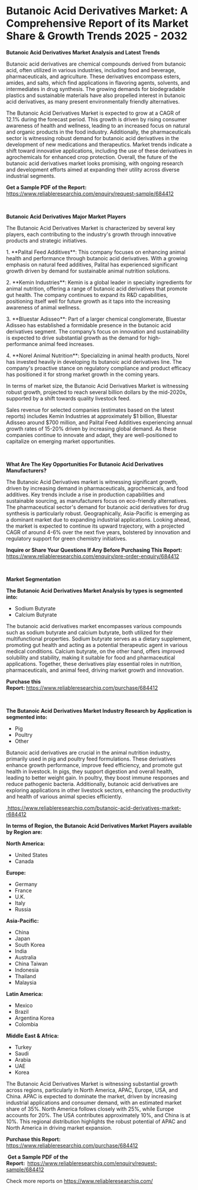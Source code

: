 <p><h1>Butanoic Acid Derivatives Market: A Comprehensive Report of its Market Share & Growth Trends 2025 - 2032</h1></p><p><strong>Butanoic Acid Derivatives Market Analysis and Latest Trends</strong></p>
<p><p>Butanoic acid derivatives are chemical compounds derived from butanoic acid, often utilized in various industries, including food and beverage, pharmaceuticals, and agriculture. These derivatives encompass esters, amides, and salts, which find applications in flavoring agents, solvents, and intermediates in drug synthesis. The growing demands for biodegradable plastics and sustainable materials have also propelled interest in butanoic acid derivatives, as many present environmentally friendly alternatives.</p><p>The Butanoic Acid Derivatives Market is expected to grow at a CAGR of 12.1% during the forecast period. This growth is driven by rising consumer awareness of health and wellness, leading to an increased focus on natural and organic products in the food industry. Additionally, the pharmaceuticals sector is witnessing robust demand for butanoic acid derivatives in the development of new medications and therapeutics. Market trends indicate a shift toward innovative applications, including the use of these derivatives in agrochemicals for enhanced crop protection. Overall, the future of the butanoic acid derivatives market looks promising, with ongoing research and development efforts aimed at expanding their utility across diverse industrial segments.</p></p>
<p><strong>Get a Sample PDF of the Report:&nbsp;</strong> <a href="https://www.reliableresearchiq.com/enquiry/request-sample/684412?utm_campaign=3318&utm_medium=2&utm_source=Github&utm_content=ia&utm_term=29032025&utm_id=butanoic-acid-derivatives">https://www.reliableresearchiq.com/enquiry/request-sample/684412</a></p>
<p>&nbsp;</p>
<p><strong>Butanoic Acid Derivatives Major Market Players</strong></p>
<p><p>The Butanoic Acid Derivatives Market is characterized by several key players, each contributing to the industry's growth through innovative products and strategic initiatives. </p><p>1. **Palital Feed Additives**: This company focuses on enhancing animal health and performance through butanoic acid derivatives. With a growing emphasis on natural feed additives, Palital has experienced significant growth driven by demand for sustainable animal nutrition solutions.</p><p>2. **Kemin Industries**: Kemin is a global leader in specialty ingredients for animal nutrition, offering a range of butanoic acid derivatives that promote gut health. The company continues to expand its R&D capabilities, positioning itself well for future growth as it taps into the increasing awareness of animal wellness.</p><p>3. **Bluestar Adisseo**: Part of a larger chemical conglomerate, Bluestar Adisseo has established a formidable presence in the butanoic acid derivatives segment. The company’s focus on innovation and sustainability is expected to drive substantial growth as the demand for high-performance animal feed increases.</p><p>4. **Norel Animal Nutrition**: Specializing in animal health products, Norel has invested heavily in developing its butanoic acid derivatives line. The company's proactive stance on regulatory compliance and product efficacy has positioned it for strong market growth in the coming years.</p><p>In terms of market size, the Butanoic Acid Derivatives Market is witnessing robust growth, projected to reach several billion dollars by the mid-2020s, supported by a shift towards quality livestock feed.</p><p>Sales revenue for selected companies (estimates based on the latest reports) includes Kemin Industries at approximately $1 billion, Bluestar Adisseo around $700 million, and Palital Feed Additives experiencing annual growth rates of 15-20% driven by increasing global demand. As these companies continue to innovate and adapt, they are well-positioned to capitalize on emerging market opportunities.</p></p>
<p>&nbsp;</p>
<p><strong>What Are The Key Opportunities For Butanoic Acid Derivatives Manufacturers?</strong></p>
<p><p>The Butanoic Acid Derivatives market is witnessing significant growth, driven by increasing demand in pharmaceuticals, agrochemicals, and food additives. Key trends include a rise in production capabilities and sustainable sourcing, as manufacturers focus on eco-friendly alternatives. The pharmaceutical sector's demand for butanoic acid derivatives for drug synthesis is particularly robust. Geographically, Asia-Pacific is emerging as a dominant market due to expanding industrial applications. Looking ahead, the market is expected to continue its upward trajectory, with a projected CAGR of around 4-6% over the next five years, bolstered by innovation and regulatory support for green chemistry initiatives.</p></p>
<p><strong>Inquire or Share Your Questions If Any Before Purchasing This Report:</strong> <a href="https://www.reliableresearchiq.com/enquiry/pre-order-enquiry/684412?utm_campaign=3318&utm_medium=2&utm_source=Github&utm_content=ia&utm_term=29032025&utm_id=butanoic-acid-derivatives">https://www.reliableresearchiq.com/enquiry/pre-order-enquiry/684412</a></p>
<p>&nbsp;</p>
<p><strong>Market Segmentation</strong></p>
<p><strong>The Butanoic Acid Derivatives Market Analysis by types is segmented into:</strong></p>
<p><ul><li>Sodium Butyrate</li><li>Calcium Butyrate</li></ul></p>
<p><p>The butanoic acid derivatives market encompasses various compounds such as sodium butyrate and calcium butyrate, both utilized for their multifunctional properties. Sodium butyrate serves as a dietary supplement, promoting gut health and acting as a potential therapeutic agent in various medical conditions. Calcium butyrate, on the other hand, offers improved solubility and stability, making it suitable for food and pharmaceutical applications. Together, these derivatives play essential roles in nutrition, pharmaceuticals, and animal feed, driving market growth and innovation.</p></p>
<p><strong>Purchase this Report:&nbsp;</strong><a href="https://www.reliableresearchiq.com/purchase/684412?utm_campaign=3318&utm_medium=2&utm_source=Github&utm_content=ia&utm_term=29032025&utm_id=butanoic-acid-derivatives">https://www.reliableresearchiq.com/purchase/684412</a></p>
<p>&nbsp;</p>
<p><strong>The Butanoic Acid Derivatives Market Industry Research by Application is segmented into:</strong></p>
<p><ul><li>Pig</li><li>Poultry</li><li>Other</li></ul></p>
<p><p>Butanoic acid derivatives are crucial in the animal nutrition industry, primarily used in pig and poultry feed formulations. These derivatives enhance growth performance, improve feed efficiency, and promote gut health in livestock. In pigs, they support digestion and overall health, leading to better weight gain. In poultry, they boost immune responses and reduce pathogenic bacteria. Additionally, butanoic acid derivatives are exploring applications in other livestock sectors, enhancing the productivity and health of various animal species efficiently.</p></p>
<p><a href="https://www.reliableresearchiq.com/butanoic-acid-derivatives-market-r684412?utm_campaign=3318&utm_medium=2&utm_source=Github&utm_content=ia&utm_term=29032025&utm_id=butanoic-acid-derivatives">&nbsp;https://www.reliableresearchiq.com/butanoic-acid-derivatives-market-r684412</a></p>
<p><strong>In terms of Region, the Butanoic Acid Derivatives Market Players available by Region are:</strong></p>
<p>
    <p> <strong> North America: </strong>
        <ul>
            <li>United States</li>
            <li>Canada</li>
        </ul>
        </p> 
    <p> <strong> Europe: </strong>
        <ul>
            <li>Germany</li>
            <li>France</li>
            <li>U.K.</li>
            <li>Italy</li>
            <li>Russia</li>
        </ul>
        </p> 
    <p> <strong> Asia-Pacific: </strong>
        <ul>
            <li>China</li>
            <li>Japan</li>
            <li>South Korea</li>
            <li>India</li>
            <li>Australia</li>
            <li>China Taiwan</li>
            <li>Indonesia</li>
            <li>Thailand</li>
            <li>Malaysia</li>
        </ul>
        </p> 
    <p> <strong> Latin America: </strong>
        <ul>
            <li>Mexico</li>
            <li>Brazil</li>
            <li>Argentina Korea</li>
            <li>Colombia</li>
        </ul>
        </p> 
    <p> <strong> Middle East & Africa: </strong>
        <ul>
            <li>Turkey</li>
            <li>Saudi</li>
            <li>Arabia</li>
            <li>UAE</li>
            <li>Korea</li>
        </ul>
    </p>
    </p>
<p><p>The Butanoic Acid Derivatives Market is witnessing substantial growth across regions, particularly in North America, APAC, Europe, USA, and China. APAC is expected to dominate the market, driven by increasing industrial applications and consumer demand, with an estimated market share of 35%. North America follows closely with 25%, while Europe accounts for 20%. The USA contributes approximately 10%, and China is at 10%. This regional distribution highlights the robust potential of APAC and North America in driving market expansion.</p></p>
<p><strong>Purchase this Report: </strong><a href="https://www.reliableresearchiq.com/purchase/684412?utm_campaign=3318&utm_medium=2&utm_source=Github&utm_content=ia&utm_term=29032025&utm_id=butanoic-acid-derivatives">https://www.reliableresearchiq.com/purchase/684412</a></p>
<p>&nbsp;<strong>Get a Sample PDF of the Report:&nbsp;&nbsp;</strong><a href="https://www.reliableresearchiq.com/enquiry/request-sample/684412?utm_campaign=3318&utm_medium=2&utm_source=Github&utm_content=ia&utm_term=29032025&utm_id=butanoic-acid-derivatives">https://www.reliableresearchiq.com/enquiry/request-sample/684412</a></p>
<p><strong></strong></p>
<p>Check more reports on <a href="https://www.reliableresearchiq.com/?utm_campaign=3318&utm_medium=2&utm_source=Github&utm_content=ia&utm_term=29032025&utm_id=butanoic-acid-derivatives">https://www.reliableresearchiq.com/</a></p>